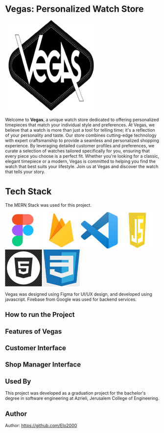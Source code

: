 

# Vegas: Personalized Watch Store

<img src="src/images/logo.png" alt="Logo" style="width: 300px; height: 300px;">

Welcome to **Vegas**, a unique watch store dedicated to offering personalized timepieces that match your individual style and preferences. At Vegas, we believe that a watch is more than just a tool for telling time; it's a reflection of your personality and taste. Our store combines cutting-edge technology with expert craftsmanship to provide a seamless and personalized shopping experience. By leveraging detailed customer profiles and preferences, we curate a selection of watches tailored specifically for you, ensuring that every piece you choose is a perfect fit. Whether you're looking for a classic, elegant timepiece or a modern, Vegas is committed to helping you find the watch that best suits your lifestyle. Join us at Vegas and discover the watch that tells your story.


# Tech Stack
The MERN Stack was used for this project.

<p>
  <img src="src/images/figma.png" alt="Figma" title="Figma" width="120" height="120">
  <img src="src/images/firebase.png" alt="Firebase" title="Firebase" width="120" height="120">
  <img src="src/images/vs.png" alt="Visual Studio Code" title="Visual Studio Code" width="120" height="120">
  <img src="src/images/js.png" alt="Java Script" title="Java Script" width="120" height="120">
  <img src="src/images/html.jpg" alt="HTML" title="HTML" width="120" height="120">
  <img src="src/images/css.jpg" alt="CSS" title="CSS" width="120" height="120">
</p>

<p>Vegas was designed using Figma for UI/UX design, and developed using javascript. Firebase from Google was used for backend services. </p>

<h2>How to run the Project</h2>


<h2>Features of Vegas</h2>

<h2>Customer Interface</h2>

<h2>Shop Manager Interface</h2>


<h2>Used By</h2>
<p>This project was developed as a graduation project for the bachelor's degree in software engineering at Azrieli, Jerusalem College of Engineering.</p>

<h2>Author</h2>
<p>Author: <a href="https://github.com/Elo2000">https://github.com/Elo2000</a></p>

